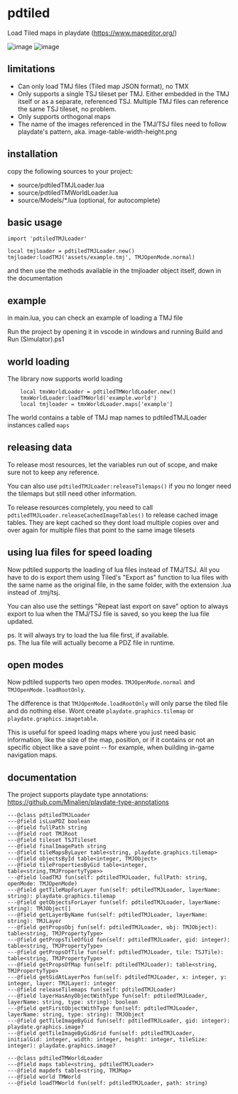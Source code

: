 # pdtiled
Load Tiled maps in playdate (https://www.mapeditor.org/)

![image](https://github.com/dganzella/chickenTiledLoader/assets/30127664/4c71ca16-abd9-410b-9f04-4c87b9eed6e1)
![image](https://github.com/user-attachments/assets/2f45008e-ecdb-4308-9517-b6feafe0e5c2)

## limitations

- Can only load TMJ files (Tiled map JSON format), no TMX
- Only supports a single TSJ tileset per TMJ. Either embedded in the TMJ itself or as a separate, referenced TSJ. Multiple TMJ files can reference the same TSJ tileset, no problem.
- Only supports orthogonal maps
- The name of the images referenced in the TMJ/TSJ files need to follow playdate's pattern, aka. image-table-width-height.png

## installation

copy the following sources to your project:

- source/pdtiledTMJLoader.lua
- source/pdtiledTMWorldLoader.lua
- source/Models/*.lua (optional, for autocomplete)

## basic usage
```
import 'pdtiledTMJLoader'

local tmjloader = pdtiledTMJLoader.new()
tmjloader:loadTMJ('assets/example.tmj', TMJOpenMode.normal)
```
and then use the methods available in the tmjloader object itself, down in the documentation

## example

in main.lua, you can check an example of loading a TMJ file

Run the project by opening it in vscode in windows and running Build and Run (Simulator).ps1

## world loading

The library now supports world loading

```
    local tmxWorldLoader = pdtiledTMWorldLoader.new()
    tmxWorldLoader:loadTMWorld('example.world')
    local tmjloader = tmxWorldLoader.maps['example']
```

The world contains a table of TMJ map names to pdtiledTMJLoader instances called ```maps```

## releasing data

To release most resources, let the variables run out of scope, and make sure not to keep any reference.

You can also use ```pdtiledTMJLoader:releaseTilemaps()``` if you no longer need the tilemaps but still need other information.

To release resources completely, you need to call ```pdtiledTMJLoader.releaseCachedImageTables()``` to release cached image tables. They are kept cached so they dont load multiple copies over and over again for multiple files that point to the same image tilesets

## using lua files for speed loading

Now pdtiled supports the loading of lua files instead of TMJ/TSJ. All you have to do is export them using Tiled's "Export as" function to lua files with the same name as the original file, in the same folder, with the extension .lua instead of .tmj/tsj.

You can also use the settings "Repeat last export on save" option to always export to lua when the TMJ/TSJ file is saved, so you keep the lua file updated.

ps. It will always try to load the lua file first, if available.  
ps. The lua file will actually become a PDZ file in runtime.  

## open modes

Now pdtiled supports two open modes. ```TMJOpenMode.normal``` and ```TMJOpenMode.loadRootOnly```.

The difference is that ```TMJOpenMode.loadRootOnly``` will only parse the tiled file and do nothing else. Wont create ```playdate.graphics.tilemap``` or ```playdate.graphics.imagetable```.

This is useful for speed loading maps where you just need basic information, like the size of the map, position, or if it contains or not an specific object like a save point -- for example, when building in-game navigation maps.

## documentation

The project supports playdate type annotations: https://github.com/Minalien/playdate-type-annotations

```
---@class pdtiledTMJLoader
---@field isLuaPDZ boolean
---@field fullPath string
---@field root TMJRoot
---@field tileset TSJTileset
---@field finalImagePath string
---@field tileMapsByLayer table<string, playdate.graphics.tilemap>
---@field objectsById table<integer, TMJObject>
---@field tilePropertiesByGid table<integer, table<string,TMJPropertyType>>
---@field loadTMJ fun(self: pdtiledTMJLoader, fullPath: string, openMode: TMJOpenMode)
---@field getTileMapForLayer fun(self: pdtiledTMJLoader, layerName: string): playdate.graphics.tilemap
---@field getObjectsForLayer fun(self: pdtiledTMJLoader, layerName: string): TMJObject[]
---@field getLayerByName fun(self: pdtiledTMJLoader, layerName: string): TMJLayer
---@field getPropsObj fun(self: pdtiledTMJLoader, obj: TMJObject): table<string, TMJPropertyType>
---@field getPropsTileOfGid fun(self: pdtiledTMJLoader, gid: integer): table<string, TMJPropertyType>
---@field getPropsOfTile fun(self: pdtiledTMJLoader, tile: TSJTile): table<string, TMJPropertyType>
---@field getPropsOfMap fun(self: pdtiledTMJLoader): table<string, TMJPropertyType>
---@field getGidAtLayerPos fun(self: pdtiledTMJLoader, x: integer, y: integer, layer: TMJLayer): integer
---@field releaseTilemaps fun(self: pdtiledTMJLoader)
---@field layerHasAnyObjectWithType fun(self: pdtiledTMJLoader, layerName: string, type: string): boolean
---@field getFirstObjectWithType fun(self: pdtiledTMJLoader, layerName: string, type: string): TMJObject
---@field getTileImageByGid fun(self: pdtiledTMJLoader, gid: integer): playdate.graphics.image?
---@field getTileImageByGidGrid fun(self: pdtiledTMJLoader, initialGid: integer, width: integer, height: integer, tileSize: integer): playdate.graphics.image?
```

```
---@class pdtiledTMWorldLoader
---@field maps table<string, pdtiledTMJLoader>
---@field mapdefs table<string, TMJMap>
---@field world TMWorld
---@field loadTMWorld fun(self: pdtiledTMJLoader, path: string)
```
